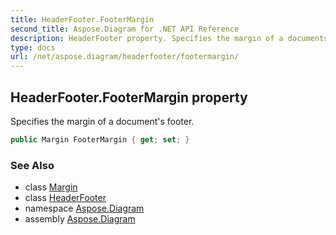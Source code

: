 ```yaml
---
title: HeaderFooter.FooterMargin
second_title: Aspose.Diagram for .NET API Reference
description: HeaderFooter property. Specifies the margin of a documents footer
type: docs
url: /net/aspose.diagram/headerfooter/footermargin/
---
```

## HeaderFooter.FooterMargin property

Specifies the margin of a document's footer.

```csharp
public Margin FooterMargin { get; set; }
```

### See Also

* class [Margin](../../margin/)
* class [HeaderFooter](../)
* namespace [Aspose.Diagram](../../headerfooter/)
* assembly [Aspose.Diagram](../../../)


